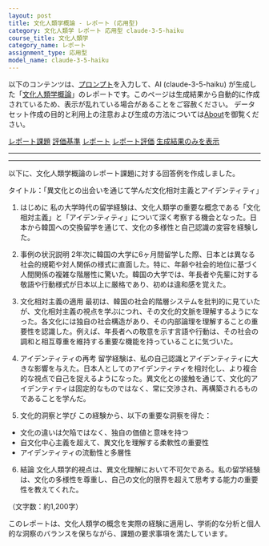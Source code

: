 ```yaml
---
layout: post
title: 文化人類学概論 - レポート (応用型)
category: 文化人類学 レポート 応用型 claude-3-5-haiku
course_title: 文化人類学
category_name: レポート
assignment_type: 応用型
model_name: claude-3-5-haiku
---
```


以下のコンテンツは、[プロンプト](https://github.com/takedatoshiyuki/synthetic_assignments/tree/main/generated/文化人類学/claude-3-5-haiku/prompt_レポート-応用型.md)を入力して、AI (claude-3-5-haiku) が生成した「[文化人類学概論](/contents/文化人類学/)」のレポートです。このページは生成結果から自動的に作成されているため、表示が乱れている場合があることをご容赦ください。
データセット作成の目的と利用上の注意および生成の方法については[About](/About)を御覧ください。

[レポート課題](../レポート課題-応用型)
[評価基準](../評価基準-応用型)
[レポート](../レポート-応用型)
[レポート評価](../レポート評価-応用型)
[生成結果のみを表示](https://github.com/takedatoshiyuki/synthetic_assignments/tree/main/generated/文化人類学/claude-3-5-haiku/レポート-応用型.md)
  

***
***
  
以下に、文化人類学概論のレポート課題に対する回答例を作成しました。

タイトル：「異文化との出会いを通じて学んだ文化相対主義とアイデンティティ」

1. はじめに
私の大学時代の留学経験は、文化人類学の重要な概念である「文化相対主義」と「アイデンティティ」について深く考察する機会となった。日本から韓国への交換留学を通じて、文化の多様性と自己認識の変容を経験した。

2. 事例の状況説明
2年次に韓国の大学に6ヶ月間留学した際、日本とは異なる社会的規範や対人関係の様式に直面した。特に、年齢や社会的地位に基づく人間関係の複雑な階層性に驚いた。韓国の大学では、年長者や先輩に対する敬語や行動様式が日本以上に厳格であり、初めは違和感を覚えた。

3. 文化相対主義の適用
最初は、韓国の社会的階層システムを批判的に見ていたが、文化相対主義の視点を学ぶにつれ、その文化的文脈を理解するようになった。各文化には独自の社会構造があり、その内部論理を理解することの重要性を認識した。例えば、年長者への敬意を示す言語や行動は、その社会の調和と相互尊重を維持する重要な機能を持っていることに気づいた。

4. アイデンティティの再考
留学経験は、私の自己認識とアイデンティティに大きな影響を与えた。日本人としてのアイデンティティを相対化し、より複合的な視点で自己を捉えるようになった。異文化との接触を通じて、文化的アイデンティティは固定的なものではなく、常に交渉され、再構築されるものであることを学んだ。

5. 文化的洞察と学び
この経験から、以下の重要な洞察を得た：
- 文化の違いは欠陥ではなく、独自の価値と意味を持つ
- 自文化中心主義を超えて、異文化を理解する柔軟性の重要性
- アイデンティティの流動性と多層性

6. 結論
文化人類学的視点は、異文化理解において不可欠である。私の留学経験は、文化の多様性を尊重し、自己の文化的限界を超えて思考する能力の重要性を教えてくれた。

（文字数：約1,200字）

このレポートは、文化人類学の概念を実際の経験に適用し、学術的な分析と個人的な洞察のバランスを保ちながら、課題の要求事項を満たしています。
